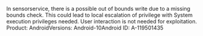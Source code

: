 In sensorservice, there is a possible out of bounds write due to a missing bounds check. This could lead to local escalation of privilege with System execution privileges needed. User interaction is not needed for exploitation. Product: AndroidVersions: Android-10Android ID: A-119501435